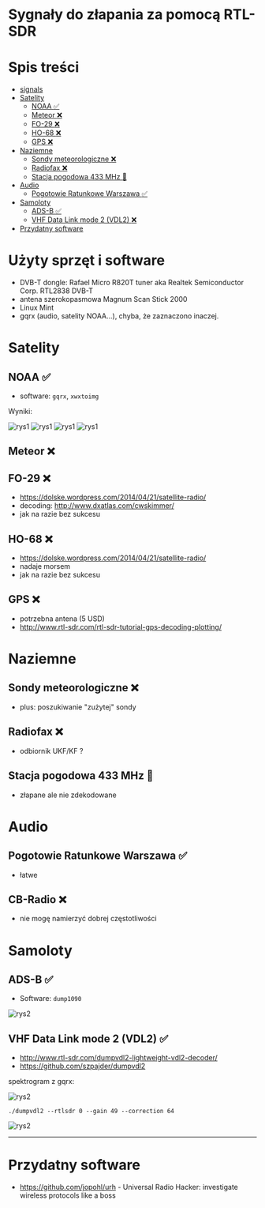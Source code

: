 Sygnały do złapania za pomocą RTL-SDR
==============================

# Spis treści

- [signals](#signals)
- [Satelity](#satelity)
  * [NOAA :white_check_mark:](#noaa--white-check-mark-)
  * [Meteor :x:](#meteor--x-)
  * [FO-29 :x:](#fo-29--x-)
  * [HO-68 :x:](#ho-68--x-)
  * [GPS :x:](#gps--x-)
- [Naziemne](#naziemne)
  * [Sondy meteorologiczne :x:](#sondy-meteorologiczne--x-)
  * [Radiofax :x:](#radiofax--x-)
  * [Stacja pogodowa 433 MHz :seedling:](#stacja-pogodowa-433-mhz--seedling-)
- [Audio](#audio)
  * [Pogotowie Ratunkowe Warszawa :white_check_mark:](#pogotowie-ratunkowe-warszawa--white-check-mark-)
- [Samoloty](#samoloty)
  * [ADS-B :white_check_mark:](#ads-b--white-check-mark-)
  * [VHF Data Link mode 2 (VDL2) :x:](#vhf-data-link-mode-2--vdl2---x-)
- [Przydatny software](#przydatny-software)

# Użyty sprzęt i software

- DVB-T dongle: Rafael Micro R820T tuner aka Realtek Semiconductor Corp. RTL2838 DVB-T
- antena szerokopasmowa Magnum Scan Stick 2000
- Linux Mint
- gqrx (audio, satelity NOAA...), chyba, że zaznaczono inaczej.

# Satelity

## NOAA :white_check_mark:

- software: `gqrx`, `xwxtoimg`

Wyniki:

![rys1](https://raw.githubusercontent.com/filipsPL/signals/master/sat/noaa/gqrx_20170217_170354_137620000_sox-norm.jpg) 
![rys1](https://raw.githubusercontent.com/filipsPL/signals/master/sat/noaa/gqrx_20170217_170354_137620000_sox-norm_termal.jpg)
![rys1](https://raw.githubusercontent.com/filipsPL/signals/master/sat/noaa/noaa-18-gqrx_20170217_163600_137912800_sox-norm-mcir.jpg)
![rys1](https://raw.githubusercontent.com/filipsPL/signals/master/sat/noaa/noaa-18-gqrx_20170217_163600_137912800_sox-norm-no.jpg)

## Meteor :x:

## FO-29 :x:

- https://dolske.wordpress.com/2014/04/21/satellite-radio/
- decoding: http://www.dxatlas.com/cwskimmer/
- jak na razie bez sukcesu

## HO-68 :x:

- https://dolske.wordpress.com/2014/04/21/satellite-radio/
- nadaje morsem
- jak na razie bez sukcesu

## GPS :x:

- potrzebna antena (5 USD)
- http://www.rtl-sdr.com/rtl-sdr-tutorial-gps-decoding-plotting/

# Naziemne

## Sondy meteorologiczne :x:

- plus: poszukiwanie "zużytej" sondy


## Radiofax :x:

- odbiornik UKF/KF ?

## Stacja pogodowa 433 MHz :seedling:

- złapane ale nie zdekodowane

# Audio

## Pogotowie Ratunkowe Warszawa :white_check_mark:

- łatwe

## CB-Radio :x:

- nie mogę namierzyć dobrej częstotliwości


# Samoloty

## ADS-B :white_check_mark:

- Software: `dump1090`

![rys2](https://raw.githubusercontent.com/filipsPL/signals/master/samoloty/ads-b/dump1090.png) 

## VHF Data Link mode 2 (VDL2) :white_check_mark:

- http://www.rtl-sdr.com/dumpvdl2-lightweight-vdl2-decoder/
- https://github.com/szpajder/dumpvdl2

spektrogram z gqrx:

![rys2](https://raw.githubusercontent.com/filipsPL/signals/master/samoloty/VDL2/spectro.png)

`./dumpvdl2 --rtlsdr 0 --gain 49 --correction 64`

![rys2](https://raw.githubusercontent.com/filipsPL/signals/master/samoloty/VDL2/dumpvdl2.png)


-----

# Przydatny software
- https://github.com/jopohl/urh - Universal Radio Hacker: investigate wireless protocols like a boss 


